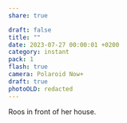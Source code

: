 ```yaml
---
share: true

draft: false
title: ""
date: 2023-07-27 00:00:01 +0200
category: instant
pack: 1
flash: true
camera: Polaroid Now+
draft: true
photoOLD: redacted
---
```


Roos in front of her house.
